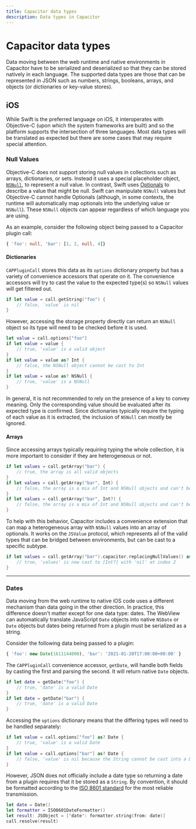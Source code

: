 ```yaml
---
title: Capacitor data types
description: Data types in Capacitor
---
```


# Capacitor data types

Data moving between the web runtime and native environments in Capacitor have to be serialized and deserialized so that they can be stored natively in each language. The supported data types are those that can be represented in JSON such as numbers, strings, booleans, arrays, and objects (or dictionaries or key-value stores).

## iOS

While Swift is the preferred language on iOS, it interoperates with Objective-C (upon which the system frameworks are built) and so the platform supports the intersection of three languages. Most data types will be translated as expected but there are some cases that may require special attention.

### Null Values

Objective-C does not support storing null values in collections such as arrays, dictionaries, or sets. Instead it uses a special placeholder object, [`NSNull`](https://developer.apple.com/documentation/foundation/nsnull?language=objc), to represent a null value. In contrast, Swift uses [Optionals](https://docs.swift.org/swift-book/LanguageGuide/TheBasics.html) to describe a value that might be null. Swift can manipulate `NSNull` values but Objective-C cannot handle Optionals (although, in some contexts, the runtime will automatically map optionals into the underlying value or `NSNull`). These `NSNull` objects can appear regardless of which language you are using.

As an example, consider the following object being passed to a Capacitor plugin call:

```typescript
{ 'foo': null, 'bar': [1, 2, null, 4]}
```

#### Dictionaries

`CAPPluginCall` stores this data as its `options` dictionary property but has a variety of convenience accessors that operate on it. The convenience accessors will try to cast the value to the expected type(s) so `NSNull` values will get filtered out.

```swift
if let value = call.getString("foo") {
    // false, `value` is nil
}
```

However, accessing the storage property directly can return an `NSNull` object so its type will need to be checked before it is used.

```swift
let value = call.options["foo"]
if let value = value {
    // true, 'value' is a valid object
}
if let value = value as? Int {
    // false, the NSNull object cannot be cast to Int
}
if let value = value as? NSNull {
    // true, 'value' is a NSNull
}
```

In general, it is not recommended to rely on the presence of a key to convey meaning. Only the corresponding value should be evaluated after its expected type is confirmed. Since dictionaries typically require the typing of each value as it is extracted, the inclusion of `NSNull` can mostly be ignored.

#### Arrays

Since accessing arrays typically requiring typing the whole collection, it is more important to consider if they are heterogeneous or not.

```swift
if let values = call.getArray("bar") {
    // true, the array is all valid objects
}
if let values = call.getArray("bar", Int) {
    // false, the array is a mix of Int and NSNull objects and can't be cast to [Int]
}
if let values = call.getArray("bar", Int?) {
    // false, the array is a mix of Int and NSNull objects and can't be cast to [Int?]
}
```

To help with this behavior, Capacitor includes a convenience extension that can map a heterogeneous array with `NSNull` values into an array of optionals. It works on the `JSValue` protocol, which represents all of the valid types that can be bridged between environments, but can be cast to a specific subtype.

```swift
if let values = call.getArray("bar").capacitor.replacingNullValues() as? [Int?] {
    // true, 'values' is now cast to [Int?] with 'nil' at index 2
}
```

---

### Dates

Data moving from the web runtime to native iOS code uses a different mechanism than data going in the other direction. In practice, this difference doesn't matter except for one data type: dates. The WebView can automatically translate JavaScript `Date` objects into native `NSDate` or `Date` objects but dates being returned from a plugin must be serialized as a string.

Consider the following data being passed to a plugin:

```typescript
{ 'foo': new Date(1611144000), 'bar': '2021-01-20T17:00:00+00:00' }
```

The `CAPPluginCall` convenience accessor, `getDate`, will handle both fields by casting the first and parsing the second. It will return native `Date` objects.

```swift
if let date = getDate("foo") {
    // true, 'date' is a valid Date
}
if let date = getDate("bar") {
    // true, 'date' is a valid Date
}
```

Accessing the `options` dictionary means that the differing types will need to be handled separately:

```swift
if let value = call.options["foo"] as? Date {
    // true, 'value' is a valid Date
}
if let value = call.options["bar"] as? Date {
    // false, 'value' is nil because the String cannot be cast into a Date
}
```

However, JSON does not officially include a date type so returning a date from a plugin requires that it be stored as a `String`. By convention, it should be formatted according to the [ISO 8601 standard](https://www.iso.org/iso-8601-date-and-time-format.html) for the most reliable transmission.

```swift
let date = Date()
let formatter = ISO8601DateFormatter()
let result: JSObject = ['date': formatter.string(from: date)]
call.resolve(result)
```
